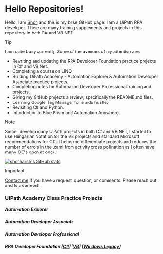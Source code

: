 # Hello Repositories!

Hello, I am [Shon](https://bit.ly/m/shon) and this is my base GitHub page.  I am a UiPath RPA developer.  There are many training supplements and projects in this repository in both C# and VB.NET.

> [!TIP]
> I am quite busy currently.  Some of the avenues of my attention are:
> - Rewriting and updating the RPA Developer Foundation practice projects in C# and VB.Net.
> - Completing a course on LINQ.
> - Building UiPath Academy - Automation Explorer & Automation Developer Associate practice projects.
> - Completing notes for Automation Developer Professional training and projects.
> - Giving my GitHub projects a review; specifically the README.md files.
> - Learning Google Tag Manager for a side hustle.
> - Revisiting C# and Python.
> - Introduction to Blue Prism and Automation Anywhere.

> [!NOTE]
> Since I develop many UiPath projects in both C# and VB.NET, I started to use Hungarian Notation for the VB projects and standard Microsoft recommendations for C#.  It helps me differentiate projects and reduces the number of errors in the .xaml from activity cross pollination as I often have many IDE's open at once.

[![shonharsh's GitHub stats](https://github-readme-stats.vercel.app/api?username=shonharsh&show_icons=true&theme=dark#gh-dark-mode-only)](https://bit.ly/m/shon)

> [!IMPORTANT]
> [Contact me](shon.harsh@gmail.com) if you have a request, question, or comments.  Please reach out and lets connect!

### UiPath Academy Class Practice Projects

##### Automation Explorer

##### Automation Developer Associate

##### Automation Developer Professional

##### RPA Developer Foundation [[C#](https://github.com/ShonHarsh/RPADev-S02P01-ForEachIfStatement)] [[VB](https://github.com/ShonHarsh/RPADev-S02P01-ForEachIfStatement-VB)] [[Windows Legacy](https://github.com/ShonHarsh/RPADev-S02P01-ForEachIfStatement-WindowsLegacy)]

